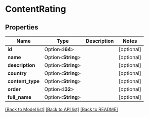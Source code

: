 # ContentRating

## Properties

Name | Type | Description | Notes
------------ | ------------- | ------------- | -------------
**id** | Option<**i64**> |  | [optional]
**name** | Option<**String**> |  | [optional]
**description** | Option<**String**> |  | [optional]
**country** | Option<**String**> |  | [optional]
**content_type** | Option<**String**> |  | [optional]
**order** | Option<**i32**> |  | [optional]
**full_name** | Option<**String**> |  | [optional]

[[Back to Model list]](../README.md#documentation-for-models) [[Back to API list]](../README.md#documentation-for-api-endpoints) [[Back to README]](../README.md)


